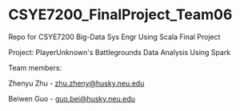 # CSYE7200_FinalProject_Team06
Repo for CSYE7200 Big-Data Sys Engr Using Scala Final Project

Project: PlayerUnknown's Battlegrounds Data Analysis Using Spark

Team members:

Zhenyu Zhu - zhu.zheny@husky.neu.edu

Beiwen Guo - guo.bei@husky.neu.edu

